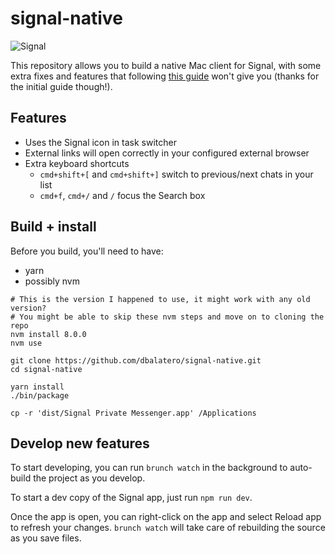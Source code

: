 # signal-native

![Signal](https://github.com/dbalatero/signal-native/raw/master/assets/icon_256.png "Signal")

This repository allows you to build a native Mac client for Signal, with some 
extra fixes and features that following 
[this guide](https://timtaubert.de/blog/2016/01/build-your-own-signal-desktop/) 
won't give you (thanks for the initial guide though!).

## Features

* Uses the Signal icon in task switcher
* External links will open correctly in your configured external browser
* Extra keyboard shortcuts
  * `cmd+shift+[` and `cmd+shift+]` switch to previous/next chats in your list
  * `cmd+f`, `cmd+/` and `/` focus the Search box

## Build + install

Before you build, you'll need to have:

* yarn
* possibly nvm

```
# This is the version I happened to use, it might work with any old version?
# You might be able to skip these nvm steps and move on to cloning the repo
nvm install 8.0.0
nvm use

git clone https://github.com/dbalatero/signal-native.git
cd signal-native

yarn install
./bin/package

cp -r 'dist/Signal Private Messenger.app' /Applications
```

## Develop new features

To start developing, you can run `brunch watch` in the background to 
auto-build the project as you develop.

To start a dev copy of the Signal app, just run `npm run dev`.

Once the app is open, you can right-click on the app and select Reload app to
refresh your changes. `brunch watch` will take care of rebuilding the source
as you save files.
